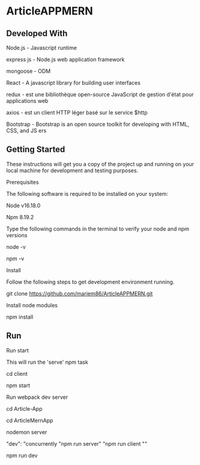 # ArticleAPPMERN
## Developed With
Node.js - Javascript runtime


express js -  Node.js web application framework


mongoose - ODM

React - A javascript library for building user interfaces


redux - est une bibliothèque open-source JavaScript de gestion d'état pour applications web

axios -  est un client HTTP léger basé sur le service $http


Bootstrap  - Bootstrap is an open source toolkit for developing with HTML, CSS, and JS
ers

## Getting Started

These instructions will get you a copy of the project up and running on your local machine for development and testing purposes.

Prerequisites


The following software is required to be installed on your system:


Node v16.18.0


Npm 8.19.2


Type the following commands in the terminal to verify your node and npm versions

node -v


npm -v


Install


Follow the following steps to get development environment running.


git clone https://github.com/mariem86/ArticleAPPMERN.git


Install node modules


npm install


## Run


Run start


This will run the 'serve' npm task


cd client


npm start


Run webpack dev server


cd Article-App


cd ArticleMernApp



nodemon server


"dev": "concurrently \"npm run server\" \"npm run client \""



npm run dev

